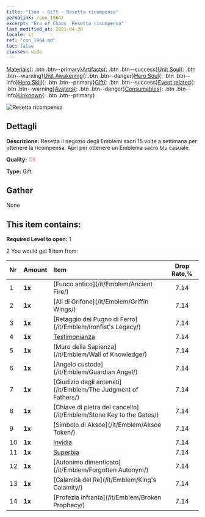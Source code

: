 ```yaml
---
title: "Item - Gift - Resetta ricompensa"
permalink: /con_1964/
excerpt: "Era of Chaos  Resetta ricompensa"
last_modified_at: 2021-04-28
locale: it
ref: "con_1964.md"
toc: false
classes: wide
---
```

 [Materials](/ItemsIT/){: .btn .btn--primary}[Artifacts](/ItemsIT/Artifacts/){: .btn .btn--success}[Unit Soul](/ItemsIT/UnitSoul/){: .btn .btn--warning}[Unit Awakening](/ItemsIT/UnitAwakening/){: .btn .btn--danger}[Hero Soul](/ItemsIT/HeroSoul/){: .btn .btn--info}[Hero Skill](/ItemsIT/HeroSkill/){: .btn .btn--primary}[Gift](/ItemsIT/Gift/){: .btn .btn--success}[Event related](/ItemsIT/Events/){: .btn .btn--warning}[Avatars](/ItemsIT/Avatars/){: .btn .btn--danger}[Consumables](/ItemsIT/Consumables/){: .btn .btn--info}[Unknown](/ItemsIT/Unknown/){: .btn .btn--primary}

 ![Resetta ricompensa](/images/t/shenghui_4.png)

## Dettagli
 **Descrizione:** Resetta il negozio degli Emblemi sacri 15 volte a settimana per ottenere la ricompensa. Apri per ottenere un Emblema sacro blu casuale.

 **Quality:** <span style="color: #DA70D6">OK</span>

 **Type:** Gift

## Gather

  None

## This item contains:

 **Required Level to open:** 1

 2 You would get **1** item  from:

  | Nr | Amount |     Item    | Drop Rate,% |
  |:---|:-------|:------------|:---------:|
  | 1 |  **1x** | [Fuoco antico](/it/Emblem/Ancient Fire/) | 7.14 | 
  | 2 |  **1x** | [Ali di Grifone](/it/Emblem/Griffin Wings/) | 7.14 | 
  | 3 |  **1x** | [Retaggio dei Pugno di Ferro](/it/Emblem/Ironfist's Legacy/) | 7.14 | 
  | 4 |  **1x** | [Testimonianza](/it/Emblem/Witness/) | 7.14 | 
  | 5 |  **1x** | [Muro della Sapienza](/it/Emblem/Wall of Knowledge/) | 7.14 | 
  | 6 |  **1x** | [Angelo custode](/it/Emblem/Guardian Angel/) | 7.14 | 
  | 7 |  **1x** | [Giudizio degli antenati](/it/Emblem/The Judgment of Fathers/) | 7.14 | 
  | 8 |  **1x** | [Chiave di pietra del cancello](/it/Emblem/Stone Key to the Gates/) | 7.14 | 
  | 9 |  **1x** | [Simbolo di Aksoe](/it/Emblem/Aksoe Token/) | 7.14 | 
  | 10 |  **1x** | [Invidia](/it/Emblem/Jealousy/) | 7.14 | 
  | 11 |  **1x** | [Superbia](/it/Emblem/Arrogance/) | 7.14 | 
  | 12 |  **1x** | [Autonimo dimenticato](/it/Emblem/Forgotten Autonym/) | 7.14 | 
  | 13 |  **1x** | [Calamità del Re](/it/Emblem/King's Calamity/) | 7.14 | 
  | 14 |  **1x** | [Profezia infranta](/it/Emblem/Broken Prophecy/) | 7.14 | 
